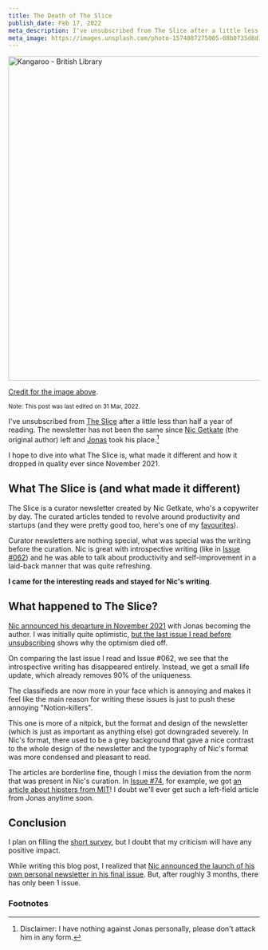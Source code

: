 ```yaml
---
title: The Death of The Slice
publish_date: Feb 17, 2022
meta_description: I've unsubscribed from The Slice after a little less than half a year of reading. The newsletter has not been the same since Nic Getkate (the original author) left and Jonas took his place.
meta_image: https://images.unsplash.com/photo-1574087275005-08b0735d8d13?ixlib=rb-1.2.1&ixid=MnwxMjA3fDB8MHxwaG90by1wYWdlfHx8fGVufDB8fHx8&auto=format&fit=crop&w=800&q=80
---
```


<img src="https://images.unsplash.com/photo-1574087275005-08b0735d8d13?ixlib=rb-1.2.1&ixid=MnwxMjA3fDB8MHxwaG90by1wYWdlfHx8fGVufDB8fHx8&auto=format&fit=crop&w=800&q=80" alt="Kangaroo - British Library" height="650px" />

[Credit for the image above](https://unsplash.com/photos/wrzA9IIkCrQ).

<small>Note: This post was last edited on 31 Mar, 2022.</small>

I've unsubscribed from [The Slice](https://theslice.co/) after a little less than half a year of reading. The newsletter has not been the same since [Nic Getkate](https://nicgetkate.com/) (the original author) left and [Jonas](https://twitter.com/jonasslice) took his place.[^1]

I hope to dive into what The Slice is, what made it different and how it dropped in quality ever since November 2021.

## What The Slice is (and what made it different)

The Slice is a curator newsletter created by Nic Getkate, who's a copywriter by day. The curated articles tended to revolve around productivity and startups (and they were pretty good too, here's one of my [favourites](https://www.bbc.com/future/article/20210517-how-a-10k-poker-win-changed-how-i-think)).

Curator newsletters are nothing special, what was special was the writing before the curation. Nic is great with introspective writing (like in [Issue #062](https://eomail7.com/web-version?p=a166aa81-05e7-11ec-96e5-06b4694bee2a&pt=campaign&t=1629988234&s=a2f58bbf1a0a7e5d5104ba6636584f649d56d62855c7a8a738ee9dddb10f932a)) and he was able to talk about productivity and self-improvement in a laid-back manner that was quite refreshing.

**I came for the interesting reads and stayed for Nic's writing**.

## What happened to The Slice?

[Nic announced his departure in November 2021](https://eomail7.com/web-version?p=211f13a5-3d4f-11ec-96e5-06b4694bee2a&pt=campaign&t=1636036542&s=3f5be81bcffc9495333120b2b14281074c5c770d86799117c895de288f9abb8f) with Jonas becoming the author. I was initially quite optimistic, [but the last issue I read before unsubscribing](https://drive.google.com/file/d/13YbDHpqBpZSmb6flGWW6g6f-1H-g4sMM/view?usp=sharing) shows why the optimism died off.

On comparing the last issue I read and Issue #062, we see that the introspective writing has disappeared entirely. Instead, we get a small life update, which already removes 90% of the uniqueness.

The classifieds are now more in your face which is annoying and makes it feel like the main reason for writing these issues is just to push these annoying "Notion-killers".

This one is more of a nitpick, but the format and design of the newsletter (which is just as important as anything else) got downgraded severely. In Nic's format, there used to be a grey background that gave a nice contrast to the whole design of the newsletter and the typography of Nic's format was more condensed and pleasant to read.

The articles are borderline fine, though I miss the deviation from the norm that was present in Nic's curation. In [Issue #74](https://eomail7.com/web-version?p=4d1f2db4-4d2d-11ec-96e5-06b4694bee2a&pt=campaign&t=1637849138&s=976eb6166398d6d6d788568bacd0fcd2bb01c436cc899260005934d19de00cc4), for example, we got [an article about hipsters from MIT](https://www.technologyreview.com/2019/02/28/136854/the-hipster-effect-why-anti-conformists-always-end-up-looking-the-same?utm_source=pocket_mylist&utm_medium=email&utm_campaign=Issue%20%2374)! I doubt we'll ever get such a left-field article from Jonas anytime soon.

## Conclusion

I plan on filling the [short survey](https://docs.google.com/forms/d/e/1FAIpQLSfsRodBn85x5JWESxqyqmup1gUCDXLhLzPGt6IqekeSXpFGtA/viewform), but I doubt that my criticism will have any positive impact.

While writing this blog post, I realized that [Nic announced the launch of his own personal newsletter in his final issue](https://www.getrevue.co/profile/nicgetkate). But, after roughly 3 months, there has only been 1 issue.

### Footnotes

[^1]: Disclaimer: I have nothing against Jonas personally, please don't attack him in any form.
